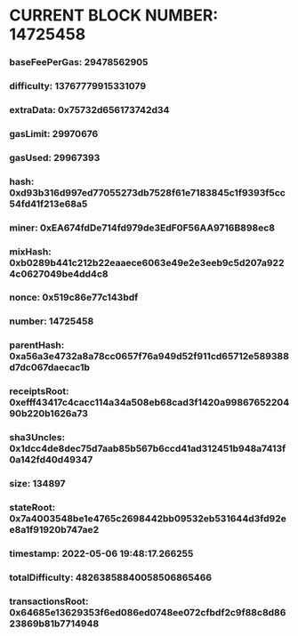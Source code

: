 # CURRENT BLOCK NUMBER: 14725458

### baseFeePerGas: 29478562905
### difficulty: 13767779915331079
### extraData: 0x75732d656173742d34
### gasLimit: 29970676
### gasUsed: 29967393
### hash: 0xd93b316d997ed77055273db7528f61e7183845c1f9393f5cc54fd41f213e68a5
### miner: 0xEA674fdDe714fd979de3EdF0F56AA9716B898ec8
### mixHash: 0xb0289b441c212b22eaaece6063e49e2e3eeb9c5d207a9224c0627049be4dd4c8
### nonce: 0x519c86e77c143bdf
### number: 14725458
### parentHash: 0xa56a3e4732a8a78cc0657f76a949d52f911cd65712e589388d7dc067daecac1b
### receiptsRoot: 0xefff43417c4cacc114a34a508eb68cad3f1420a9986765220490b220b1626a73
### sha3Uncles: 0x1dcc4de8dec75d7aab85b567b6ccd41ad312451b948a7413f0a142fd40d49347
### size: 134897
### stateRoot: 0x7a4003548be1e4765c2698442bb09532eb531644d3fd92ee8a1f91920b747ae2
### timestamp: 2022-05-06 19:48:17.266255
### totalDifficulty: 48263858840058506865466
### transactionsRoot: 0x64685e13629353f6ed086ed0748ee072cfbdf2c9f88c8d8623869b81b7714948
